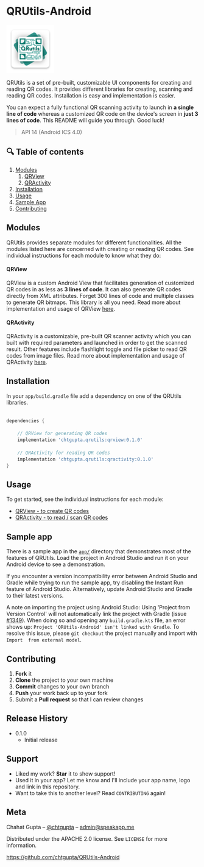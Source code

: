 # QRUtils-Android

<img src="img/ic_logo.png" width="25%"/>

QRUtils is a set of pre-built, customizable UI components for creating and reading QR codes. It provides different libraries for creating, scanning and reading QR codes. Installation is easy and implementation is easier.

You can expect a fully functional QR scanning activity to launch in **a single line of code** whereas a customized QR code on the device's screen in **just 3 lines of code**. This README will guide you through. Good luck!

> API 14 (Android ICS 4.0)

##  :mag: Table of contents

1. [Modules](#modules)
    1. [QRView](#qrview)
    1. [QRActivity](#qractivity)
1. [Installation](#installation)
1. [Usage](#usage)
1. [Sample App](#sample-app)
1. [Contributing](#contributing)

## Modules

QRUtils provides separate modules for different functionalities. All the modules listed here are concerned with creating or reading QR codes. See individual instructions for each module to know what they do:

#### QRView

QRView is a custom Android View that facilitates generation of customized QR codes in as less as **3 lines of code**. It can also generate QR codes directly from XML attributes. Forget 300 lines of code and multiple classes to generate QR bitmaps. This library is all you need. Read more about implementation and usage of QRView [here](qrview/README.md).

#### QRActivity

QRActivity is a customizable, pre-built QR scanner activity which you can built with required parameters and launched in order to get the scanned result. Other features include flashlight toggle and file picker to read QR codes from image files. Read more about implementation and usage of QRActivity [here](aractivity/README.md).

## Installation

In your `app/build.gradle` file add a dependency on one of the QRUtils libraries.

```groovy

dependencies {

    // QRView for generating QR codes
    implementation 'chtgupta.qrutils:qrview:0.1.0'

    // QRActivity for reading QR codes
    implementation 'chtgupta.qrutils:qractivity:0.1.0'
}

```

## Usage
To get started, see the individual instructions for each module:

* [QRView - to create QR codes](qrview/README.md)
* [QRActivity - to read / scan QR codes](qractivity/README.md)

## Sample app

There is a sample app in the [`app/`](app) directory that demonstrates most
of the features of QRUtils. Load the project in Android Studio and
run it on your Android device to see a demonstration.

If you encounter a version incompatibility error between Android Studio
and Gradle while trying to run the sample app, try disabling the Instant
Run feature of Android Studio. Alternatively, update Android Studio and
Gradle to their latest versions.

A note on importing the project using Android Studio: Using 'Project from 
Version Control' will not automatically link the project with Gradle 
(issue [#1349](https://github.com/firebase/FirebaseUI-Android/issues/1349)). 
When doing so and opening any `build.gradle.kts` file, an error shows up: 
`Project 'QRUtils-Android' isn't linked with Gradle`. To resolve this 
issue, please `git checkout` the project manually and import with `Import 
from external model`.

## Contributing

1. **Fork** it
2. **Clone** the project to your own machine
3. **Commit** changes to your own branch
4. **Push** your work back up to your fork
5. Submit a **Pull request** so that I can review changes


## Release History

* 0.1.0
	* Initial release

## Support

* Liked my work? **Star** it to show support!
* Used it in your app? Let me know and I'll include your app name, logo and link in this repository.
* Want to take this to another level? Read ``CONTRIBUTING`` again!


## Meta

Chahat Gupta – [@chtgupta](https://chtgupta.github.io) – admin@speakapp.me

Distributed under the APACHE 2.0 license. See ``LICENSE`` for more information.

https://github.com/chtgupta/QRUtils-Android
